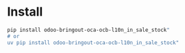 # Install

```bash
pip install odoo-bringout-oca-ocb-l10n_in_sale_stock"
# or
uv pip install odoo-bringout-oca-ocb-l10n_in_sale_stock"
```
